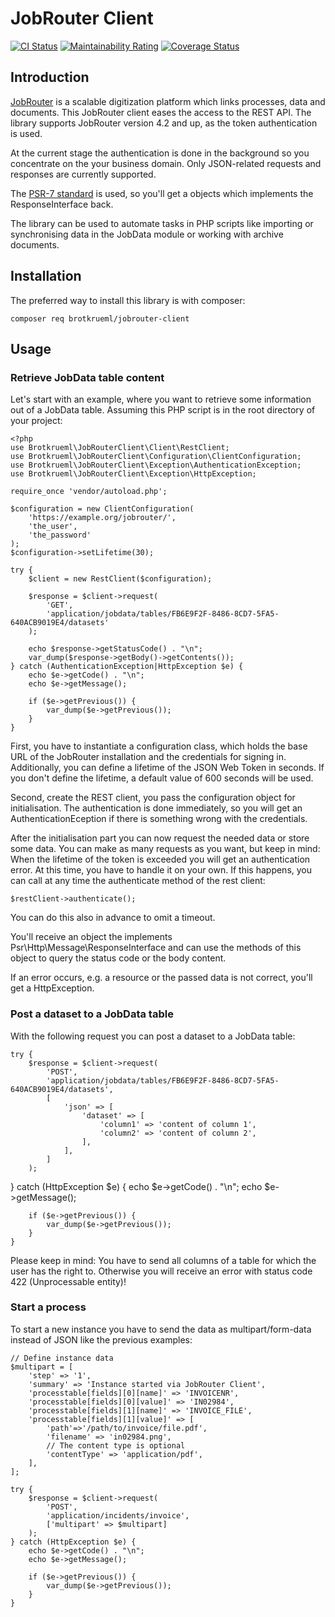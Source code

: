 # JobRouter Client

[![CI Status](https://github.com/brotkrueml/jobrouter-client/workflows/CI/badge.svg?branch=master)](https://github.com/brotkrueml/jobrouter-client/actions?query=workflow%3ACI)
[![Maintainability Rating](https://sonarcloud.io/api/project_badges/measure?project=jobrouter-client&metric=sqale_rating)](https://sonarcloud.io/dashboard?id=jobrouter-client)
[![Coverage Status](https://coveralls.io/repos/github/brotkrueml/jobrouter-client/badge.svg?branch=master)](https://coveralls.io/github/brotkrueml/jobrouter-client?branch=master)

## Introduction

[JobRouter](https://www.jobrouter.com/) is a scalable digitization platform which links
processes, data and documents. This JobRouter client eases the access to the REST API.
The library supports JobRouter version 4.2 and up, as the token authentication is used.

At the current stage the authentication is done in the background so you concentrate on
the your business domain. Only JSON-related requests and responses are currently supported.

The [PSR-7 standard](https://www.php-fig.org/psr/psr-7/) is used, so you'll get a objects
which implements the ResponseInterface back.

The library can be used to automate tasks in PHP scripts like importing or synchronising
data in the JobData module or working with archive documents.

## Installation

The preferred way to install this library is with composer:

    composer req brotkrueml/jobrouter-client

## Usage

### Retrieve JobData table content

Let's start with an example, where you want to retrieve some information out of a JobData
table. Assuming this PHP script is in the root directory of your project:

    <?php
    use Brotkrueml\JobRouterClient\Client\RestClient;
    use Brotkrueml\JobRouterClient\Configuration\ClientConfiguration;
    use Brotkrueml\JobRouterClient\Exception\AuthenticationException;
    use Brotkrueml\JobRouterClient\Exception\HttpException;

    require_once 'vendor/autoload.php';

    $configuration = new ClientConfiguration(
        'https://example.org/jobrouter/',
        'the_user',
        'the_password'
    );
    $configuration->setLifetime(30);

    try {
        $client = new RestClient($configuration);

        $response = $client->request(
            'GET',
            'application/jobdata/tables/FB6E9F2F-8486-8CD7-5FA5-640ACB9019E4/datasets'
        );

        echo $response->getStatusCode() . "\n";
        var_dump($response->getBody()->getContents());
    } catch (AuthenticationException|HttpException $e) {
        echo $e->getCode() . "\n";
        echo $e->getMessage();

        if ($e->getPrevious()) {
            var_dump($e->getPrevious());
        }
    }

First, you have to instantiate a configuration class, which holds the base URL of
the JobRouter installation and the credentials for signing in. Additionally, you can
define a lifetime of the JSON Web Token in seconds. If you don't define the lifetime,
a default value of 600 seconds will be used.

Second, create the REST client, you pass the configuration object for initialisation.
The authentication is done immediately, so you will get an AuthenticationEception if there is
something wrong with the credentials.

After the initialisation part you can now request the needed data or
store some data. You can make as many requests as you want, but keep in
mind: When the lifetime of the token is exceeded you will get an
authentication error. At this time, you have to handle it on your own. If this
happens, you can call at any time the authenticate method of the rest client:

    $restClient->authenticate();

You can do this also in advance to omit a timeout.

You'll receive an object the implements Psr\Http\Message\ResponseInterface and can use
the methods of this object to query the status code or the body content.

If an error occurs, e.g. a resource or the passed data is not correct, you'll get a
HttpException.

### Post a dataset to a JobData table

With the following request you can post a dataset to a JobData table:

    try {
        $response = $client->request(
            'POST',
            'application/jobdata/tables/FB6E9F2F-8486-8CD7-5FA5-640ACB9019E4/datasets',
            [
                'json' => [
                    'dataset' => [
                        'column1' => 'content of column 1',
                        'column2' => 'content of column 2',
                    ],
                ],
            ]
        );
   } catch (HttpException $e) {
        echo $e->getCode() . "\n";
        echo $e->getMessage();

        if ($e->getPrevious()) {
            var_dump($e->getPrevious());
        }
    }

Please keep in mind: You have to send all columns of a table for which
the user has the right to. Otherwise you will receive an error with
status code 422 (Unprocessable entity)!

### Start a process

To start a new instance you have to send the data as multipart/form-data
instead of JSON like the previous examples:

    // Define instance data
    $multipart = [
        'step' => '1',
        'summary' => 'Instance started via JobRouter Client',
        'processtable[fields][0][name]' => 'INVOICENR',
        'processtable[fields][0][value]' => 'IN02984',
        'processtable[fields][1][name]' => 'INVOICE_FILE',
        'processtable[fields][1][value]' => [
            'path'=>'/path/to/invoice/file.pdf',
            'filename' => 'in02984.png',
            // The content type is optional
            'contentType' => 'application/pdf',
        ],
    ];

    try {
        $response = $client->request(
            'POST',
            'application/incidents/invoice',
            ['multipart' => $multipart]
        );
    } catch (HttpException $e) {
        echo $e->getCode() . "\n";
        echo $e->getMessage();

        if ($e->getPrevious()) {
            var_dump($e->getPrevious());
        }
    }
